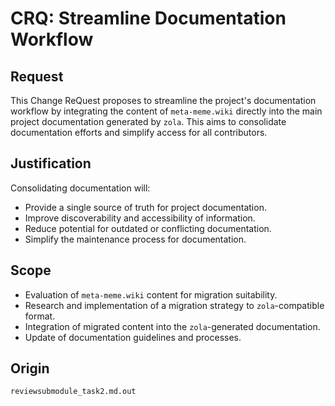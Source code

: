 # CRQ: Streamline Documentation Workflow

## Request
This Change ReQuest proposes to streamline the project's documentation workflow by integrating the content of `meta-meme.wiki` directly into the main project documentation generated by `zola`. This aims to consolidate documentation efforts and simplify access for all contributors.

## Justification
Consolidating documentation will:
- Provide a single source of truth for project documentation.
- Improve discoverability and accessibility of information.
- Reduce potential for outdated or conflicting documentation.
- Simplify the maintenance process for documentation.

## Scope
- Evaluation of `meta-meme.wiki` content for migration suitability.
- Research and implementation of a migration strategy to `zola`-compatible format.
- Integration of migrated content into the `zola`-generated documentation.
- Update of documentation guidelines and processes.

## Origin
`reviewsubmodule_task2.md.out`
